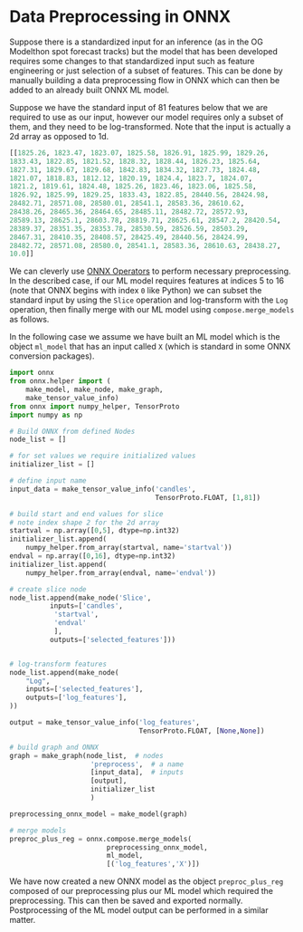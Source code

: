 # Data Preprocessing in ONNX

Suppose there is a standardized input for an inference
(as in the OG Modelthon
spot forecast tracks) but the model that has been developed requires
some changes to that standardized input such as feature
engineering or just selection of a subset of features. This can
be done by manually building a data preprocessing flow in ONNX
which can then be added to an already built ONNX ML model.

Suppose we have the standard input of 81 features below that we are
required to use as our input, however our model requires only
a subset of them, and they need to be log-transformed. Note that
the input is actually a 2d array as opposed to 1d.

```python
[[1825.26, 1823.47, 1823.07, 1825.58, 1826.91, 1825.99, 1829.26,
1833.43, 1822.85, 1821.52, 1828.32, 1828.44, 1826.23, 1825.64,
1827.31, 1829.67, 1829.68, 1842.83, 1834.32, 1827.73, 1824.48,
1821.07, 1818.83, 1812.12, 1820.19, 1824.4, 1823.7, 1824.07,
1821.2, 1819.61, 1824.48, 1825.26, 1823.46, 1823.06, 1825.58,
1826.92, 1825.99, 1829.25, 1833.43, 1822.85, 28440.56, 28424.98,
28482.71, 28571.08, 28580.01, 28541.1, 28583.36, 28610.62,
28438.26, 28465.36, 28464.65, 28485.11, 28482.72, 28572.93,
28589.13, 28625.1, 28603.78, 28819.71, 28625.61, 28547.2, 28420.54,
28389.37, 28351.35, 28353.78, 28530.59, 28526.59, 28503.29,
28467.31, 28410.35, 28408.57, 28425.49, 28440.56, 28424.99,
28482.72, 28571.08, 28580.0, 28541.1, 28583.36, 28610.63, 28438.27,
10.0]]
```

We can cleverly use [ONNX Operators](https://onnx.ai/onnx/operators/) 
to perform necessary preprocessing. In the described case, if our ML
model requires features at indices 5 to 16 (note that ONNX
begins with index `0` like Python) we can subset the standard input by using
the `Slice` operation and log-transform with the `Log` operation, then
finally merge with our ML model using `compose.merge_models` as follows.

In the following case we assume we have built an ML model
which is the object `ml_model` that has
an input called `X` (which is standard in some ONNX conversion
packages).

```python
import onnx
from onnx.helper import (
    make_model, make_node, make_graph,
    make_tensor_value_info)
from onnx import numpy_helper, TensorProto
import numpy as np

# Build ONNX from defined Nodes
node_list = []

# for set values we require initialized values
initializer_list = []

# define input name
input_data = make_tensor_value_info('candles', 
                                    TensorProto.FLOAT, [1,81])

# build start and end values for slice
# note index shape 2 for the 2d array
startval = np.array([0,5], dtype=np.int32)
initializer_list.append(
    numpy_helper.from_array(startval, name='startval'))
endval = np.array([0,16], dtype=np.int32)
initializer_list.append(
    numpy_helper.from_array(endval, name='endval'))

# create slice node
node_list.append(make_node('Slice', 
          inputs=['candles',
           'startval',
           'endval'
           ], 
          outputs=['selected_features']))


# log-transform features
node_list.append(make_node(
    "Log",
    inputs=['selected_features'],
    outputs=['log_features'],
))

output = make_tensor_value_info('log_features', 
                                TensorProto.FLOAT, [None,None])

# build graph and ONNX
graph = make_graph(node_list,  # nodes
                    'preprocess',  # a name
                    [input_data],  # inputs
                    [output],
                    initializer_list
                    )

preprocessing_onnx_model = make_model(graph)

# merge models
preproc_plus_reg = onnx.compose.merge_models(
                        preprocessing_onnx_model,
                        ml_model,
                        [('log_features','X')])
```

We have now created a new ONNX model as the object
`preproc_plus_reg` composed of our preprocessing
plus our ML model which required the preprocessing. This
can then be saved and exported normally. Postprocessing
of the ML model output can be performed in a similar matter.

